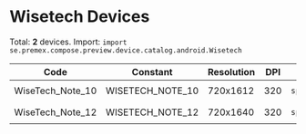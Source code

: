 # Wisetech Devices

Total: **2** devices. Import: `import se.premex.compose.preview.device.catalog.android.Wisetech`

| Code | Constant | Resolution | DPI | Compose Spec | Preview Usage |
|------|----------|------------|-----|-------------|---------------|
| WiseTech_Note_10 | WISETECH_NOTE_10 | 720x1612 | 320 | `spec:width=720px,height=1612px,dpi=320` | `@Preview(device = Wisetech.WISETECH_NOTE_10)` |
| WiseTech_Note_12 | WISETECH_NOTE_12 | 720x1640 | 320 | `spec:width=720px,height=1640px,dpi=320` | `@Preview(device = Wisetech.WISETECH_NOTE_12)` |

<!-- Generated automatically. Do not edit manually. -->
